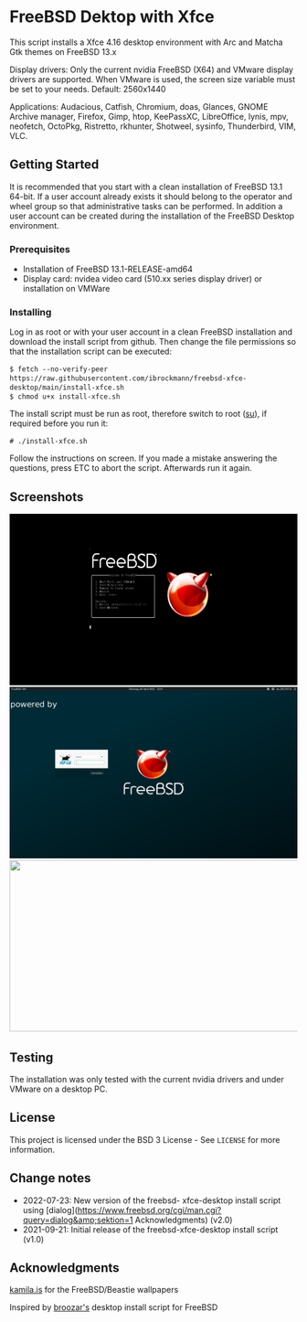 # FreeBSD Dektop with Xfce

This script installs a Xfce 4.16 desktop environment with Arc and Matcha Gtk themes on FreeBSD 13.x

Display drivers: Only the current nvidia FreeBSD (X64) and VMware display drivers are supported. When VMware is used, the screen size variable must be set to your needs.
Default: 2560x1440

Applications: Audacious, Catfish,  Chromium, doas, Glances, GNOME Archive manager, Firefox, Gimp, htop, KeePassXC, LibreOffice, lynis, mpv, neofetch, OctoPkg, Ristretto, rkhunter, Shotweel, sysinfo, Thunderbird, VIM, VLC.



## Getting Started

It is recommended that you start with a clean installation of FreeBSD 13.1 64-bit. If a user account already exists it should belong to the operator and wheel group so that administrative tasks can be performed. In addition a user account can be created during the installation of the FreeBSD Desktop environment.

### Prerequisites

- Installation of FreeBSD 13.1-RELEASE-amd64
- Display card: nvidea video card (510.xx series display driver) or installation on VMWare

### Installing

Log in as root or with your user account in a clean FreeBSD installation and download the install script from github. Then change the file permissions so that the installation script can be executed:

```
$ fetch --no-verify-peer https://raw.githubusercontent.com/ibrockmann/freebsd-xfce-desktop/main/install-xfce.sh
$ chmod u+x install-xfce.sh
```

The install script must be run as root, therefore switch to root ([su](https://www.freebsd.org/cgi/man.cgi?query=su&apropos=0&sektion=0&manpath=FreeBSD+13.0-current&arch=default&format=html)), if required before you run it:

```
# ./install-xfce.sh
```

Follow the instructions on screen. If you made a mistake answering the questions, press  ETC to abort the script. Afterwards run it again.



## Screenshots

<img src="./screenshots/bootscreen.png" width="600" height="300"/>

<img src="./screenshots/loginscreen.png" width="600" height="300"/>

<img src="./screenshots/desktop.png" width="600" height="300"/>

## Testing

The installation was only tested with the current nvidia drivers and under VMware on a desktop PC.

## License

This project is licensed under the BSD 3 License - See ``LICENSE`` for more information.

## Change notes

- 2022-07-23: New version of the freebsd- xfce-desktop install script using [dialog](https://www.freebsd.org/cgi/man.cgi?query=dialog&amp;sektion=1 Acknowledgments) (v2.0)
- 2021-09-21: Initial release of the freebsd-xfce-desktop install script (v1.0)

## Acknowledgments

[kamila.is](https://kamila.is/making/freebsd-wallpapers/) for the FreeBSD/Beastie wallpapers

Inspired by [broozar's](https://github.com/broozar/installDesktopFreeBSD)  desktop install script for FreeBSD
